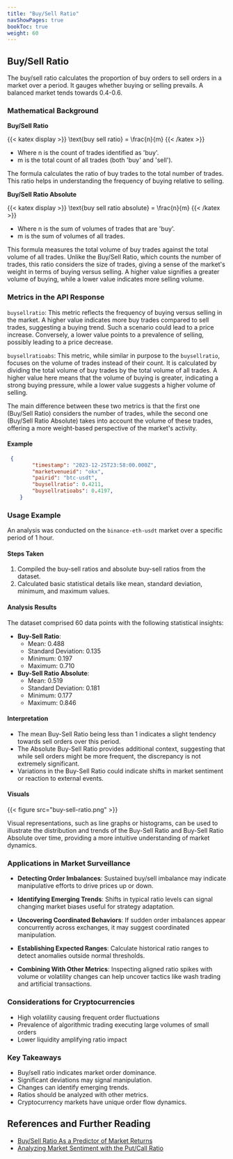```yaml
---
title: "Buy/Sell Ratio"
navShowPages: true
bookToc: true
weight: 60
---
```


## Buy/Sell Ratio

The buy/sell ratio calculates the proportion of buy orders to sell orders in a market over a period. It gauges whether buying or selling prevails. A balanced market tends towards 0.4-0.6.

### Mathematical Background

**Buy/Sell Ratio**

{{< katex display >}}
\text{buy sell ratio} = \frac{n}{m}
{{< /katex >}}

- Where n is the count of trades identified as 'buy'.
- m is the total count of all trades (both 'buy' and 'sell').

The formula calculates the ratio of buy trades to the total number of trades. This ratio helps in understanding the frequency of buying relative to selling. 

**Buy/Sell Ratio Absolute**

{{< katex display >}}
\text{buy sell ratio absolute} = \frac{n}{m}
{{< /katex >}}

- Where n is the sum of volumes of trades that are 'buy'.
- m is the sum of volumes of all trades.

This formula measures the total volume of buy trades against the total volume of all trades. Unlike the Buy/Sell Ratio, which counts the number of trades, this ratio considers the size of trades, giving a sense of the market's weight in terms of buying versus selling. A higher value signifies a greater volume of buying, while a lower value indicates more selling volume. 

### Metrics in the API Response

`buysellratio`: This metric reflects the frequency of buying versus selling in the market. A higher value indicates more buy trades compared to sell trades, suggesting a buying trend. Such a scenario could lead to a price increase. Conversely, a lower value points to a prevalence of selling, possibly leading to a price decrease.

`buysellratioabs`: This metric, while similar in purpose to the `buysellratio`, focuses on the volume of trades instead of their count. It is calculated by dividing the total volume of buy trades by the total volume of all trades. A higher value here means that the volume of buying is greater, indicating a strong buying pressure, while a lower value suggests a higher volume of selling.

The main difference between these two metrics is that the first one (Buy/Sell Ratio) considers the number of trades, while the second one (Buy/Sell Ratio Absolute) takes into account the volume of these trades, offering a more weight-based perspective of the market's activity.

#### Example 

```json
 {
        "timestamp": "2023-12-25T23:58:00.000Z",
        "marketvenueid": "okx",
        "pairid": "btc-usdt",
        "buysellratio": 0.4211,
        "buysellratioabs": 0.4197,
    }
```

### Usage Example

An analysis was conducted on the `binance-eth-usdt` market over a specific period of 1 hour. 

#### Steps Taken

1. Compiled the buy-sell ratios and absolute buy-sell ratios from the dataset.
2. Calculated basic statistical details like mean, standard deviation, minimum, and maximum values.

#### Analysis Results

The dataset comprised 60 data points with the following statistical insights:
- **Buy-Sell Ratio**: 
  - Mean: 0.488
  - Standard Deviation: 0.135
  - Minimum: 0.197
  - Maximum: 0.710
- **Buy-Sell Ratio Absolute**:
  - Mean: 0.519
  - Standard Deviation: 0.181
  - Minimum: 0.177
  - Maximum: 0.846

#### Interpretation

- The mean Buy-Sell Ratio being less than 1 indicates a slight tendency towards sell orders over this period.
- The Absolute Buy-Sell Ratio provides additional context, suggesting that while sell orders might be more frequent, the discrepancy is not extremely significant.
- Variations in the Buy-Sell Ratio could indicate shifts in market sentiment or reaction to external events.

#### Visuals

{{< figure src="buy-sell-ratio.png" >}}

Visual representations, such as line graphs or histograms, can be used to illustrate the distribution and trends of the Buy-Sell Ratio and Buy-Sell Ratio Absolute over time, providing a more intuitive understanding of market dynamics.

### Applications in Market Surveillance

- **Detecting Order Imbalances**: Sustained buy/sell imbalance may indicate manipulative efforts to drive prices up or down.

- **Identifying Emerging Trends**: Shifts in typical ratio levels can signal changing market biases useful for strategy adaptation. 

- **Uncovering Coordinated Behaviors**: If sudden order imbalances appear concurrently across exchanges, it may suggest coordinated manipulation.

- **Establishing Expected Ranges**: Calculate historical ratio ranges to detect anomalies outside normal thresholds.

- **Combining With Other Metrics**: Inspecting aligned ratio spikes with volume or volatility changes can help uncover tactics like wash trading and artificial transactions.

### Considerations for Cryptocurrencies

- High volatility causing frequent order fluctuations
- Prevalence of algorithmic trading executing large volumes of small orders
- Lower liquidity amplifying ratio impact

### Key Takeaways

- Buy/sell ratio indicates market order dominance.
- Significant deviations may signal manipulation. 
- Changes can identify emerging trends.
- Ratios should be analyzed with other metrics.
- Cryptocurrency markets have unique order flow dynamics.

## References and Further Reading

- [Buy/Sell Ratio As a Predictor of Market Returns](https://www.aaii.com/journal/article/buy-sell-ratio-as-a-predictor-of-market-returns)
- [Analyzing Market Sentiment with the Put/Call Ratio](https://www.investopedia.com/articles/active-trading/051215/analyzing-market-sentiment-putcall-ratio.asp)
